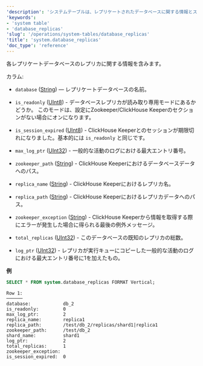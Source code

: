 ```yaml
---
'description': 'システムテーブルは、レプリケートされたデータベースに関する情報とステータスを含んでいます。'
'keywords':
- 'system table'
- 'database_replicas'
'slug': '/operations/system-tables/database_replicas'
'title': 'system.database_replicas'
'doc_type': 'reference'
---
```


各レプリケートデータベースのレプリカに関する情報を含みます。

カラム:

- `database` ([String](../../sql-reference/data-types/string.md)) — レプリケートデータベースの名前。

- `is_readonly` ([UInt8](../../sql-reference/data-types/int-uint.md)) - データベースレプリカが読み取り専用モードにあるかどうか。
    このモードは、設定にZookeeper/ClickHouse Keeperのセクションがない場合にオンになります。

- `is_session_expired` ([UInt8](../../sql-reference/data-types/int-uint.md)) - ClickHouse Keeperとのセッションが期限切れになりました。基本的には `is_readonly` と同じです。

- `max_log_ptr` ([UInt32](../../sql-reference/data-types/int-uint.md)) - 一般的な活動のログにおける最大エントリ番号。

- `zookeeper_path` ([String](../../sql-reference/data-types/string.md)) - ClickHouse Keeperにおけるデータベースデータへのパス。

- `replica_name` ([String](../../sql-reference/data-types/string.md)) - ClickHouse Keeperにおけるレプリカ名。

- `replica_path` ([String](../../sql-reference/data-types/string.md)) - ClickHouse Keeperにおけるレプリカデータへのパス。

- `zookeeper_exception` ([String](../../sql-reference/data-types/string.md)) - ClickHouse Keeperから情報を取得する際にエラーが発生した場合に得られる最後の例外メッセージ。

- `total_replicas` ([UInt32](../../sql-reference/data-types/int-uint.md)) - このデータベースの既知のレプリカの総数。

- `log_ptr` ([UInt32](../../sql-reference/data-types/int-uint.md)) - レプリカが実行キューにコピーした一般的な活動のログにおける最大エントリ番号に1を加えたもの。

**例**

```sql
SELECT * FROM system.database_replicas FORMAT Vertical;
```

```text
Row 1:
──────
database:            db_2
is_readonly:         0
max_log_ptr:         2
replica_name:        replica1
replica_path:        /test/db_2/replicas/shard1|replica1
zookeeper_path:      /test/db_2
shard_name:          shard1
log_ptr:             2
total_replicas:      1
zookeeper_exception: 
is_session_expired:  0
```

